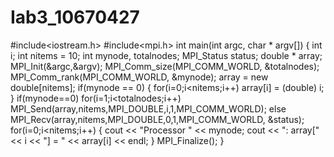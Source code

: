 # Iab3_10670427
#include<iostream.h>
#include<mpi.h>
int main(int argc, char * argv[])
{ int i; int nitems = 10;
int mynode,
totalnodes; MPI_Status
status; double *
array;
MPI_Init(&argc,&argv);
MPI_Comm_size(MPI_COMM_WORLD, &totalnodes);
MPI_Comm_rank(MPI_COMM_WORLD, &mynode);
array = new double[nitems];
if(mynode == 0)
{
for(i=0;i<nitems;i++)
array[i] = (double) i;
}
if(mynode==0)
for(i=1;i<totalnodes;i++)
MPI_Send(array,nitems,MPI_DOUBLE,i,1,MPI_COMM_WORLD);
else
MPI_Recv(array,nitems,MPI_DOUBLE,0,1,MPI_COMM_WORLD,
&status);
for(i=0;i<nitems;i++)
{
cout << "Processor " << mynode;
cout << ": array[" << i << "] = " << array[i] <<
endl;
}
MPI_Finalize();
}
